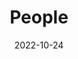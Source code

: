 ---
title: People
date: 2022-10-24

type: landing

sections:
  - block: people
    content:
      title: 저를 소개합니다
      # Choose which groups/teams of users to display.
      #   Edit `user_groups` in each user's profile to add them to one or more of these groups.
      user_groups:
          - Principal Investigators
          - Researchers
          - Grad Students
          - Administration
          - Visitors
          - Alumni
          - Student
      sort_by: Params.last_name
      sort_ascending: true
    design:
      show_interests: false
      show_role: true
      show_social: true
---